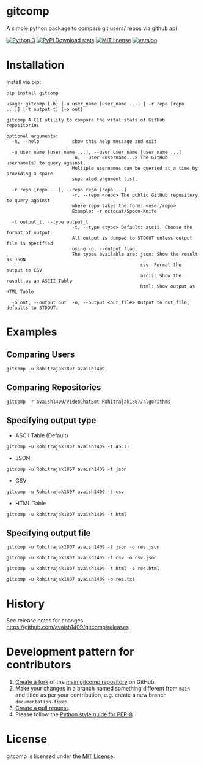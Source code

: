 # gitcomp

A simple python package to compare git users/ repos via github api

[![Python 3](https://img.shields.io/badge/python-3-blue.svg)](https://www.python.org/downloads/release/python-360/)
[![PyPi Download stats](http://pepy.tech/badge/gitcomp)](http://pepy.tech/project/gitcomp)
[![MIT license](https://img.shields.io/badge/License-MIT-blue.svg)](https://lbesson.mit-license.org/)
[![version](https://img.shields.io/badge/version-1.0.0-blue)](https://github.com/avaish1409/gitcomp/releases)


# Installation
 
Install via pip:
```shell
pip install gitcomp
```
```
usage: gitcomp [-h] [-u user_name [user_name ...] | -r repo [repo ...]] [-t output_t] [-o out]

gitcomp A CLI utility to compare the vital stats of GitHub repositories

optional arguments:
  -h, --help            show this help message and exit
  
  -u user_name [user_name ...], --user user_name [user_name ...]
                        -u, --user <username...> The GitHub username(s) to query against.
                        Multiple usernames can be queried at a time by providing a space
                        separated argument list.
                        
  -r repo [repo ...], --repo repo [repo ...]
                        -r, --repo <repo> The public GitHub repository to query against
                        where repo takes the form: <user/repo>
                        Example: -r octocat/Spoon-Knife
                        
  -t output_t, --type output_t
                        -t, --type <type> Default: ascii. Choose the format of output. 
                        All output is dumped to STDOUT unless output file is specified
                        using -o, --output flag.
                        The types available are: json: Show the result as JSON
                                                 csv: Format the output to CSV 
                                                 ascii: Show the result as an ASCII Table 
                                                 html: Show output as HTML Table
                                                 
  -o out, --output out  -o, --output <out_file> Output to out_file, defaults to STDOUT.
```

# Examples

## Comparing Users
```shell
gitcomp -u Rohitrajak1807 avaish1409
```
## Comparing Repositories
```shell
gitcomp -r avaish1409/VideoChatBot Rohitrajak1807/algorithms
```
## Specifying output type
- ASCII Table (Default)
```shell
gitcomp -u Rohitrajak1807 avaish1409 -t ASCII
```
- JSON
```shell
gitcomp -u Rohitrajak1807 avaish1409 -t json
```
- CSV
```shell
gitcomp -u Rohitrajak1807 avaish1409 -t csv
```
- HTML Table
```shell
gitcomp -u Rohitrajak1807 avaish1409 -t html
```

## Specifying output file
```shell
gitcomp -u Rohitrajak1807 avaish1409 -t json -o res.json
```
```shell
gitcomp -u Rohitrajak1807 avaish1409 -t csv -o csv.json
```
```shell
gitcomp -u Rohitrajak1807 avaish1409 -t html -o res.html
```
```shell
gitcomp -u Rohitrajak1807 avaish1409 -o res.txt
```

# History

See release notes for changes https://github.com/avaish1409/gitcomp/releases


# Development pattern for contributors

1. [Create a fork](https://help.github.com/articles/fork-a-repo/) of
   the [main gitcomp repository](https://github.com/avaish1409/gitcomp) on GitHub.
2. Make your changes in a branch named something different from `main` and titled as per your contribution, e.g. create
   a new branch `documentation-fixes`.
3. [Create a pull request](https://help.github.com/articles/creating-a-pull-request/).
4. Please follow the [Python style guide for PEP-8](https://www.python.org/dev/peps/pep-0008/).


# License

gitcomp is licensed under the [MIT License](https://github.com/avaish1409/gitcomp/blob/main/LICENSE).

